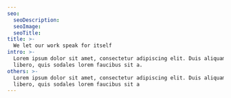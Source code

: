 ```yaml
---
seo:
  seoDescription:
  seoImage:
  seoTitle:
title: >-
  We let our work speak for itself
intro: >-
  Lorem ipsum dolor sit amet, consectetur adipiscing elit. Duis aliquam malesuada 
  libero, quis sodales lorem faucibus sit a.
others: >-
  Lorem ipsum dolor sit amet, consectetur adipiscing elit. Duis aliquam malesuada 
  libero, quis sodales lorem faucibus sit a
---
```

